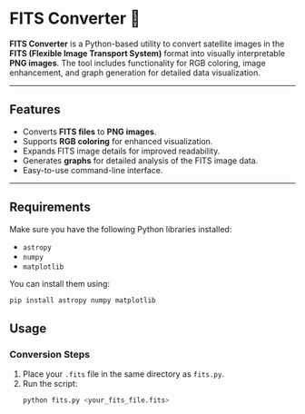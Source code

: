 # FITS Converter 🌌

**FITS Converter** is a Python-based utility to convert satellite images in the **FITS (Flexible Image Transport System)** format into visually interpretable **PNG images**. The tool includes functionality for RGB coloring, image enhancement, and graph generation for detailed data visualization.

---

## Features

- Converts **FITS files** to **PNG images**.
- Supports **RGB coloring** for enhanced visualization.
- Expands FITS image details for improved readability.
- Generates **graphs** for detailed analysis of the FITS image data.
- Easy-to-use command-line interface.

---

## Requirements

Make sure you have the following Python libraries installed:

- `astropy`
- `numpy`
- `matplotlib`

You can install them using:

```bash
pip install astropy numpy matplotlib
```

## Usage

### Conversion Steps

1. Place your `.fits` file in the same directory as `fits.py`.
2. Run the script:
   ```bash
   python fits.py <your_fits_file.fits>
